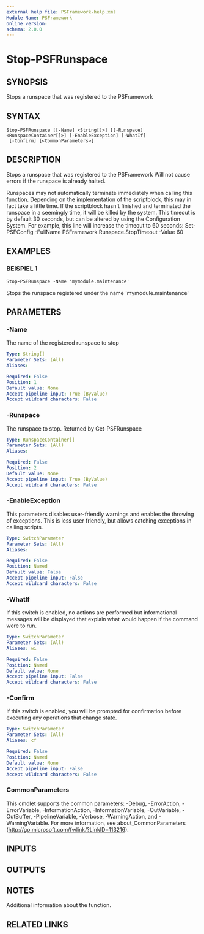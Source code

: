 ```yaml
---
external help file: PSFramework-help.xml
Module Name: PSFramework
online version:
schema: 2.0.0
---
```


# Stop-PSFRunspace

## SYNOPSIS
Stops a runspace that was registered to the PSFramework

## SYNTAX

```
Stop-PSFRunspace [[-Name] <String[]>] [[-Runspace] <RunspaceContainer[]>] [-EnableException] [-WhatIf]
 [-Confirm] [<CommonParameters>]
```

## DESCRIPTION
Stops a runspace that was registered to the PSFramework
Will not cause errors if the runspace is already halted.

Runspaces may not automatically terminate immediately when calling this function.
Depending on the implementation of the scriptblock, this may in fact take a little time.
If the scriptblock hasn't finished and terminated the runspace in a seemingly time, it will be killed by the system.
This timeout is by default 30 seconds, but can be altered by using the Configuration System.
For example, this line will increase the timeout to 60 seconds:
Set-PSFConfig -FullName PSFramework.Runspace.StopTimeout -Value 60

## EXAMPLES

### BEISPIEL 1
```
Stop-PSFRunspace -Name 'mymodule.maintenance'
```

Stops the runspace registered under the name 'mymodule.maintenance'

## PARAMETERS

### -Name
The name of the registered runspace to stop

```yaml
Type: String[]
Parameter Sets: (All)
Aliases:

Required: False
Position: 1
Default value: None
Accept pipeline input: True (ByValue)
Accept wildcard characters: False
```

### -Runspace
The runspace to stop.
Returned by Get-PSFRunspace

```yaml
Type: RunspaceContainer[]
Parameter Sets: (All)
Aliases:

Required: False
Position: 2
Default value: None
Accept pipeline input: True (ByValue)
Accept wildcard characters: False
```

### -EnableException
This parameters disables user-friendly warnings and enables the throwing of exceptions.
This is less user friendly, but allows catching exceptions in calling scripts.

```yaml
Type: SwitchParameter
Parameter Sets: (All)
Aliases:

Required: False
Position: Named
Default value: False
Accept pipeline input: False
Accept wildcard characters: False
```

### -WhatIf
If this switch is enabled, no actions are performed but informational messages will be displayed that explain what would happen if the command were to run.

```yaml
Type: SwitchParameter
Parameter Sets: (All)
Aliases: wi

Required: False
Position: Named
Default value: None
Accept pipeline input: False
Accept wildcard characters: False
```

### -Confirm
If this switch is enabled, you will be prompted for confirmation before executing any operations that change state.

```yaml
Type: SwitchParameter
Parameter Sets: (All)
Aliases: cf

Required: False
Position: Named
Default value: None
Accept pipeline input: False
Accept wildcard characters: False
```

### CommonParameters
This cmdlet supports the common parameters: -Debug, -ErrorAction, -ErrorVariable, -InformationAction, -InformationVariable, -OutVariable, -OutBuffer, -PipelineVariable, -Verbose, -WarningAction, and -WarningVariable.
For more information, see about_CommonParameters (http://go.microsoft.com/fwlink/?LinkID=113216).

## INPUTS

## OUTPUTS

## NOTES
Additional information about the function.

## RELATED LINKS

